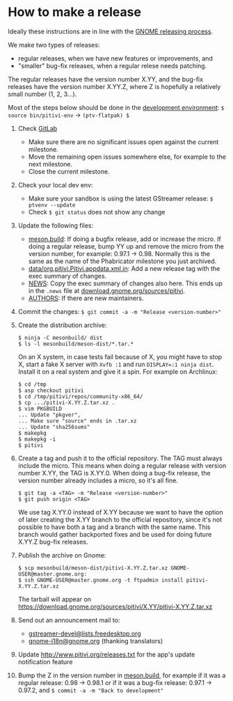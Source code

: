 # How to make a release

Ideally these instructions are in line with the [GNOME releasing process](https://live.gnome.org/MaintainersCorner/Releasing).

We make two types of releases:
- regular releases, when we have new features or improvements, and
- "smaller" bug-fix releases, when a regular relese needs patching.

The regular releases have the version number X.YY, and the bug-fix
releases have the version number X.YY.Z, where Z is hopefully a relatively small
number (1, 2, 3...).

Most of the steps below should be done in the [development environment](HACKING.md): `$ source bin/pitivi-env` -> `(ptv-flatpak) $`

1. Check [GitLab](https://gitlab.gnome.org/GNOME/pitivi/milestones)
    * Make sure there are no significant issues open against the current milestone.
    * Move the remaining open issues somewhere else, for example to the next milestone.
    * Close the current milestone.

2. Check your local dev env:
    * Make sure your sandbox is using the latest GStreamer release: `$ ptvenv --update`
    * Check `$ git status` does not show any change

3. Update the following files:
    * [meson.build](https://gitlab.gnome.org/GNOME/pitivi/blob/master/meson.build):
If doing a bugfix release, add or increase the micro.
If doing a regular release, bump YY up and remove the micro from
the version number, for example: 0.97.1 -> 0.98. Normally this is the
same as the name of the Phabricator milestone you just archived.
     * [data/org.pitivi.Pitivi.appdata.xml.in](https://gitlab.gnome.org/GNOME/pitivi/blob/master/data/org.pitivi.Pitivi.appdata.xml.in):
Add a new release tag with the exec summary of changes.
     * [NEWS](https://gitlab.gnome.org/GNOME/pitivi/blob/master/NEWS):
Copy the exec summary of changes also here. This ends up in the `.news` file at [download.gnome.org/sources/pitivi](https://download.gnome.org/sources/pitivi/).
     * [AUTHORS](https://gitlab.gnome.org/GNOME/pitivi/blob/master/AUTHORS):
If there are new maintainers.

4. Commit the changes: `$ git commit -a -m "Release <version-number>"`

5. Create the distribution archive:
   ```
   $ ninja -C mesonbuild/ dist
   $ ls -l mesonbuild/meson-dist/*.tar.*
   ```
   On an X system, in case tests fail because of X, you might have to stop X, start a fake X server with `Xvfb :1` and run `DISPLAY=:1 ninja dist`.
   Install it on a real system and give it a spin. For example on Archlinux:
   ```
   $ cd /tmp
   $ asp checkout pitivi
   $ cd /tmp/pitivi/repos/community-x86_64/
   $ cp .../pitivi-X.YY.Z.tar.xz .
   $ vim PKGBUILD
   ... Update "pkgver",
   ... Make sure "source" ends in .tar.xz
   ... Update "sha256sums"
   $ makepkg
   $ makepkg -i
   $ pitivi
   ```

6. Create a tag and push it to the official repository. The TAG must always include the micro. This means when doing a regular release with version number X.YY, the TAG is X.YY.0. When doing a bug-fix release, the version number already includes a micro, so it's all fine.
   ```
   $ git tag -a <TAG> -m "Release <version-number>"
   $ git push origin <TAG>
   ```
   We use tag X.YY.0 instead of X.YY because we want to have the option of later creating the X.YY branch to the official repository, since it's not possible to have both a tag and a branch with the same name. This branch would gather backported fixes and be used for doing future X.YY.Z bug-fix releases.

7. Publish the archive on Gnome:
   ```
   $ scp mesonbuild/meson-dist/pitivi-X.YY.Z.tar.xz GNOME-USER@master.gnome.org:
   $ ssh GNOME-USER@master.gnome.org -t ftpadmin install pitivi-X.YY.Z.tar.xz
   ```
   The tarball will appear on https://download.gnome.org/sources/pitivi/X.YY/pitivi-X.YY.Z.tar.xz

8. Send out an announcement mail to:
    * gstreamer-devel@lists.freedesktop.org
    * gnome-i18n@gnome.org (thanking translators)

9. Update http://www.pitivi.org/releases.txt for the app's update notification feature

10. Bump the Z in the version number in [meson.build](https://gitlab.gnome.org/GNOME/pitivi/blob/master/meson.build), for example if it was a regular release: 0.98 -> 0.98.1 or if it was a bug-fix release: 0.97.1 -> 0.97.2, and `$ commit -a -m "Back to development"`
